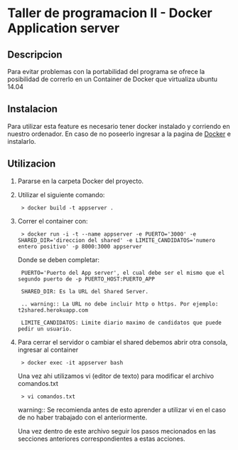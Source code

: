 # Taller de programacion II - Docker Application server

## Descripcion

Para evitar problemas con la portabilidad del programa se ofrece la posibilidad de correrlo en un Container de Docker que virtualiza ubuntu 14.04

## Instalacion
Para utilizar esta feature es necesario tener docker instalado y corriendo en nuestro ordenador. En caso de no poseerlo ingresar a la pagina de [Docker](https://www.docker.com/) e instalarlo.

## Utilizacion
1. Pararse en la carpeta Docker del proyecto.

2. Utilizar el siguiente comando:

        > docker build -t appserver .

3. Correr el container con:

        > docker run -i -t --name appserver -e PUERTO='3000' -e SHARED_DIR='direccion del shared' -e LIMITE_CANDIDATOS='numero entero positivo' -p 8000:3000 appserver

     Donde se deben completar:

        PUERTO='Puerto del App server', el cual debe ser el mismo que el segundo puerto de -p PUERTO_HOST:PUERTO_APP

        SHARED_DIR: Es la URL del Shared Server.

        .. warning:: La URL no debe incluir http o https. Por ejemplo: t2shared.herokuapp.com

        LIMITE_CANDIDATOS: Limite diario maximo de candidatos que puede pedir un usuario.


4. Para cerrar el servidor o cambiar el shared debemos abrir otra consola, ingresar al container

        > docker exec -it appserver bash

    Una vez ahi utilizamos vi (editor de texto) para modificar el archivo comandos.txt

        > vi comandos.txt

    warning:: Se recomienda antes de esto aprender a utilizar vi en el caso de no haber trabajado con el anteriormente.

    Una vez dentro de este archivo seguir los pasos mecionados en las secciones anteriores
 correspondientes a estas acciones.
